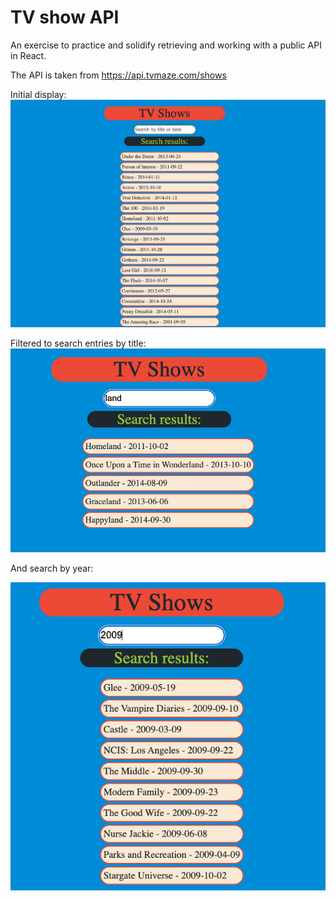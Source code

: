 # TV show API
An exercise to practice and solidify retrieving and working with a public API in React.

The API is taken from <a href="https://api.tvmaze.com/shows" target='_blank'>https://api.tvmaze.com/shows</a>

Initial display:
<img src='/public/pre.png'>

Filtered to search entries by title:
<img src='public/title.png'>


And search by year: 

<img src='public/year.png'>